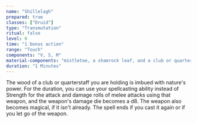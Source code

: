 ```yaml
---
name: "Shillelagh"
prepared: true
classes: ["Druid"]
type: "Transmutation"
ritual: false
level: 0
time: "1 bonus action"
range: "Touch"
components: "V, S, M"
material-components: "mistletoe, a shamrock leaf, and a club or quarterstaff"
duration: "1 Minutes"
---
```

The wood of a club or quarterstaff you are holding is imbued with nature's power. For the duration, you can use
your spellcasting ability instead of Strength for the attack and damage rolls of melee attacks using that weapon,
and the weapon's damage die becomes a d8. The weapon also becomes magical, if it isn't already. The spell ends if
you cast it again or if you let go of the weapon.
